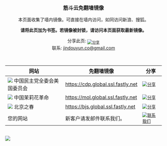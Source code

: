 <a name="a" id="a"></a>
<h3 align="center">筋斗云免翻墙镜像</h3>


<p align="center">本页面收集了墙内镜像。可直接在墙内访问，如同访问新浪、搜狐。</p>

<p align="center"><b>请将此页加为书签。若镜像被封锁，请访问本页面获取最新镜像。</b></p>

<p align="center">
  分享此页: <a href="mailto:?subject=%E5%85%8D%E7%BF%BB%E5%A2%99%E9%95%9C%E5%83%8F&body=https%3A%2F%2Fgithub.com%2Fjindouyunco%2Fmirrors%23a"><sub><img alt="分享" src="http://mat1.gtimg.com/www/images/qq2012/mailIcon.png"></sub></a>
  <br>
  联系: <a href="mailto:jindouyun.co@gmail.com">jindouyun.co@gmail.com</a>
</p>

<br>

<table>
    <thead>
        <tr>
            <th>网站</th>
            <th>免翻墙镜像</th>
            <th>分享</th>
        </tr>
    </thead>
    <tbody>    
        <tr>
            <td>
              <a href="http://cdp1989.org/"><img src="http://cdp1989.org/wp-content/themes/hotnews271/images/favicon.ico"></a>
              中国民主党全委会美国委员会
            </td>
            <td><a href="https://cdp.global.ssl.fastly.net/">https://cdp.global.ssl.fastly.net</a></td>
            <td><a href="mailto:?subject=%E4%B8%AD%E5%9B%BD%E6%B0%91%E4%B8%BB%E5%85%9A%E5%85%A8%E5%A7%94%E4%BC%9A%E7%BE%8E%E5%9B%BD%E5%A7%94%E5%91%98%E4%BC%9A%20%7C%20%E7%AD%8B%E6%96%97%E4%BA%91%E5%85%8D%E7%BF%BB%E5%A2%99%E9%95%9C%E5%83%8F&body=https%3A%2F%2Fcdp.global.ssl.fastly.net%0A%E5%A6%82%E6%9E%9C%E6%9C%AC%E9%A1%B5%E9%9D%A2%E6%97%A0%E6%B3%95%E5%8A%A0%E8%BD%BD%EF%BC%8C%E8%AF%B7%E8%AE%BF%E9%97%AE%E4%BB%A5%E4%B8%8B%E7%BD%91%E5%9D%80%E8%8E%B7%E5%8F%96%E6%96%B0%E9%95%9C%E5%83%8F%20%EF%BC%9Ahttps%3A%2F%2Fgithub.com%2Fjindouyunco%2Fmirrors%23a"><sub><img alt="分享" src="http://mat1.gtimg.com/www/images/qq2012/mailIcon.png"></sub></a></td>
        </tr>    
        <tr>
            <td>
              <a href="http://www.molihua.org/"><img src="http://www.molihua.org/favicon.ico"></a>
              中国茉莉花革命
            </td>
            <td><a href="https://mol.global.ssl.fastly.net/">https://mol.global.ssl.fastly.net</a></td>
            <td><a href="mailto:?subject=%E4%B8%AD%E5%9B%BD%E8%8C%89%E8%8E%89%E8%8A%B1%E9%9D%A9%E5%91%BD%20%7C%20%E7%AD%8B%E6%96%97%E4%BA%91E5%85%8D%E7%BF%BB%E5%A2%99%E9%95%9C%E5%83%8F&body=https%3A%2F%2Fmol.global.ssl.fastly.net%0A%E5%A6%82%E6%9E%9C%E6%9C%AC%E9%A1%B5%E9%9D%A2%E6%97%A0%E6%B3%95%E5%8A%A0%E8%BD%BD%EF%BC%8C%E8%AF%B7%E8%AE%BF%E9%97%AE%E4%BB%A5%E4%B8%8B%E7%BD%91%E5%9D%80%E8%8E%B7%E5%8F%96%E6%96%B0%E9%95%9C%E5%83%8F%20%EF%BC%9Ahttps%3A%2F%2Fgithub.com%2Fjindouyunco%2Fmirrors%23a"><sub><img alt="分享" src="http://mat1.gtimg.com/www/images/qq2012/mailIcon.png"></sub></a></td>
        </tr>
        <tr>
            <td>
              <a href="http://beijingspring.com/"><img src="http://www.cco.net/~trufax/graphics/default.png"></a>
              北京之春
            </td>
            <td><a href="https://bjs.global.ssl.fastly.net/">https://bjs.global.ssl.fastly.net</a></td>
            <td><a href="mailto:?subject=%E5%8C%97%E4%BA%AC%E4%B9%8B%E6%98%A5%20%7C%20%E7%AD%8B%E6%96%97%E4%BA%91%E5%85%8D%E7%BF%BB%E5%A2%99%E9%95%9C%E5%83%8F&body=https%3A%2F%2Fbjs.global.ssl.fastly.net%0A%E5%A6%82%E6%9E%9C%E6%9C%AC%E9%A1%B5%E9%9D%A2%E6%97%A0%E6%B3%95%E5%8A%A0%E8%BD%BD%EF%BC%8C%E8%AF%B7%E8%AE%BF%E9%97%AE%E4%BB%A5%E4%B8%8B%E7%BD%91%E5%9D%80%E8%8E%B7%E5%8F%96%E6%96%B0%E9%95%9C%E5%83%8F%20%EF%BC%9Ahttps%3A%2F%2Fgithub.com%2Fjindouyunco%2Fmirrors%23a"><sub><img alt="分享" src="http://mat1.gtimg.com/www/images/qq2012/mailIcon.png"></sub></a></td>
        </tr>
        <tr>
            <td>您的网站</td>
            <td>新客户请发邮件联系我们。</td>
            <td>
              <a href="mailto:jindouyun.co@gmail.com"><sub><img alt="联系我们" src="http://mat1.gtimg.com/www/images/qq2012/mailIcon.png"></sub></a>
            </td>
        </tr>    
    </tbody>
</table>
<br/>
<img src="https://encrypted-tbn0.gstatic.com/images?q=tbn:ANd9GcSvpdvxCD6PqBufA5U_Ftoyn1JuvtgBjTRl3OpujvkqxKmPakPf">
